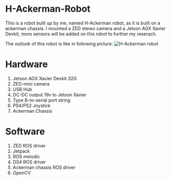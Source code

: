 # H-Ackerman-Robot
This is a robot built up by me, named H-Ackerman robot, as it is built on a ackerman chassis. I mounted a ZED stereo camera and a Jetson AGX Xavier Devkit, more sensors will be added on this robot to further my reserach.

The outlook of this robot is like in following picture:
![H-Ackerman robot](assets/apperance.png.png)

# Hardware
1. Jetson AGX Xavier Devkit 32G
2. ZED-mini camera
3. USB Hub
4. DC-DC output 19v to Jetson Xavier
5. Type B-to-serial port string
6. PS4/PS2 Joystick
7. Ackerman Chassis

# Software
1. ZED ROS driver
2. Jetpack
3. ROS melodic
4. DS4 ROS driver
5. Ackerman chassis ROS driver
6. OpenCV


